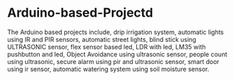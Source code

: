 # Arduino-based-Projectd
The Arduino based projects include, drip irrigation system, automatic  lights using IR and PIR sensors, automatic street lights, blind stick using ULTRASONIC sensor,  flex sensor based led, LDR with led, LM35 with pushbutton and led, Object Avoidance using ultrasonic sensor, people count using ultrasonic, secure alarm using pir and ultrasonic sensor, smart door using ir sensor, automatic watering system using soil moisture sensor. 
